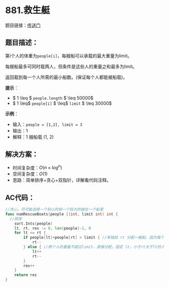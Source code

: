 # 881.救生艇
题目链接：[传送门](https://leetcode-cn.com/problems/boats-to-save-people/)

## 题目描述：
第i个人的体重为`people[i]`，每艘船可以承载的最大重量为limit。

每艘船最多可同时载两人，但条件是这些人的重量之和最多为limit。

返回载到每一个人所需的最小船数。(保证每个人都能被船载)。

**提示**：
- $ 1 \leq $ `people.length` $ \leq 50000$
- $ 1 \leq$  `people[i]` $ \leq$  `limit` $ \leq 30000$ 

**示例**：
- 输入：`people = [1,2], limit = 3`
- 输出：1
- 解释：1 艘船载 (1, 2)

## 解决方案：
- 时间复杂度：$O(n \times log^n)$
- 空间复杂度：$O(1)$
- 思路：简单排序+贪心+双指针，详解看代码注释。

## AC代码：
```go
//贪心，尽可能选择一个较小的和一个较大的做在一个船里
func numRescueBoats(people []int, limit int) int {
  //排序
	sort.Ints(people)
	lt, rt, res := 0, len(people)-1, 0
	for lt <= rt {
		if people[lt]+people[rt] > limit { //单独给 rt 分配一艘船，因为每个人的重量不超过limit
			rt--
		} else { //两个人的重量不超过limit，直接分配，固定 lt，小于rt大于lt的人都可以选，但为了让一艘船承更多的重量，就选较大的rt
			lt++
			rt--
		}
		res++
	}
	return res
}
```